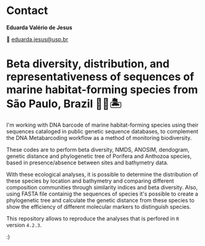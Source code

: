 # Contact 
__Eduarda Valério de Jesus__

📧 eduarda.jesus@usp.br

# Beta diversity, distribution, and representativeness of sequences of marine habitat-forming species from São Paulo, Brazil 🧬🪸🏝️

I'm working with DNA barcode of marine habitat-forming species using their sequences cataloged in public genetic sequence databases, to complement the DNA Metabarcoding workflow as a method of monitoring biodiversity. 

These codes are to perform beta diversity, NMDS, ANOSIM, dendogram, genetic distance and phylogenetic tree of Porifera and Anthozoa species, based in presence/absence between sites and bathymetry data.

With these ecological analyses, it is possible to determine the distribution of these species by location and bathymetry and comparing different composition communities through similarity indices and beta diversity. Also, using FASTA file containig the sequences of species it's possible to create a phylogenetic tree and calculate the genetic distance from these species to show the efficiency of different molecular markers to distinguish species.

This repository allows to reproduce the analyses that is perfored in `R` version `4.2.3`.

:)

